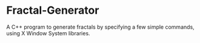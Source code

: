 # Fractal-Generator
A C++ program to generate fractals by specifying a few simple commands, using X Window System libraries. 
